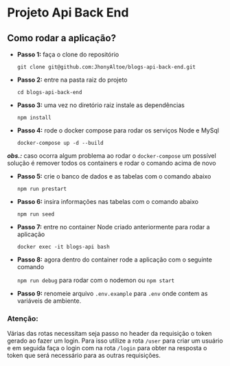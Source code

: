 # Projeto Api Back End

## Como rodar a aplicação?

- **Passo 1:** faça o clone do repositório

  `git clone git@github.com:JhonyAltoe/blogs-api-back-end.git`

- **Passo 2:** entre na pasta raiz do projeto

  `cd blogs-api-back-end`
  
- **Passo 3:** uma vez no diretório raiz instale as dependências
 
  `npm install`

- **Passo 4:** rode o docker compose para rodar os serviços Node e MySql

  `docker-compose up -d --build`

***obs.:*** caso ocorra algum problema ao rodar o `docker-compose` um possível solução é remover todos os containers e rodar o comando acima de novo

- **Passo 5:** crie o banco de dados e as tabelas com o comando abaixo

  `npm run prestart`

- **Passo 6:** insira informações nas tabelas com o comando abaixo

  `npm run seed`

- **Passo 7:** entre no container Node criado anteriormente para rodar a aplicação

  `docker exec -it blogs-api bash`

- **Passo 8:** agora dentro do container rode a aplicação com o seguinte comando

  `npm run debug` para rodar com o nodemon ou `npm start`
  
- **Passo 9:** renomeie arquivo `.env.example` para `.env` onde contem as variáveis de ambiente.

### Atenção: 
Várias das rotas necessitam seja passo no header da requisição o token gerado ao fazer um login. Para isso utilize a rota `/user` para criar um usuário e em seguida faça o login com na rota `/login` para obter na resposta o token que será necessário para as outras requisições.
